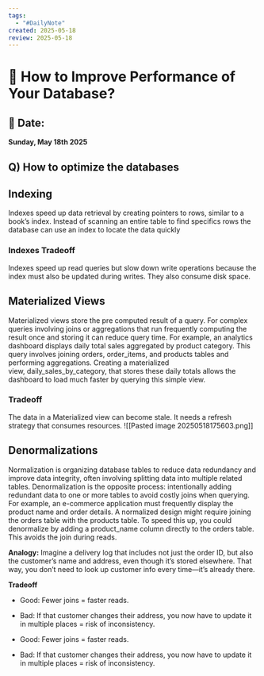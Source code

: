 ```yaml
---
tags:
  - "#DailyNote"
created: 2025-05-18
review: 2025-05-18
---
```


# 🧠 How to Improve Performance of Your Database?

## 📅 Date:  
**Sunday, May 18th 2025**  


## Q) How to optimize the databases 

## Indexing

Indexes speed up data retrieval by creating pointers to rows, similar to a book’s index. Instead of scanning an entire table to find  specifics rows the database can use an index to locate the data quickly 

### Indexes Tradeoff
Indexes speed up read queries but slow down write operations because the index must also be updated during writes. They also consume disk space. 

## Materialized Views 

Materialized views store the pre computed result of a query. For complex queries involving joins or aggregations that run frequently computing the result once and storing it can reduce query time. For example, an analytics dashboard displays daily total sales aggregated by product category. This query involves joining orders, order_items, and products tables and performing aggregations. Creating a materialized view, daily_sales_by_category, that stores these daily totals allows the dashboard to load much faster by querying this simple view.

### Tradeoff
The data in a Materialized view can become stale. It needs a refresh strategy that consumes resources. 
![[Pasted image 20250518175603.png]]

## Denormalizations
Normalization is organizing database tables to reduce data redundancy and improve data integrity, often involving splitting data into multiple related tables. Denormalization is the opposite process: intentionally adding redundant data to one or more tables to avoid costly joins when querying. For example, an e-commerce application must frequently display the product name and order details. A normalized design might require joining the orders table with the products table. To speed this up, you could denormalize by adding a product_name column directly to the orders table. This avoids the join during reads.

**Analogy:**
Imagine a delivery log that includes not just the order ID, but also the customer’s name and address, even though it’s stored elsewhere. That way, you don’t need to look up customer info every time—it’s already there.

**Tradeoff**
- Good: Fewer joins = faster reads.
- Bad: If that customer changes their address, you now have to update it in multiple places = risk of inconsistency.

  

- Good: Fewer joins = faster reads.
- Bad: If that customer changes their address, you now have to update it in multiple places = risk of inconsistency.